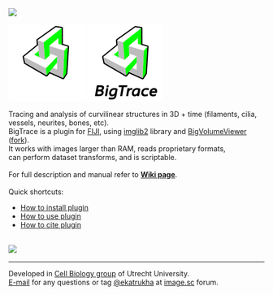 [![](https://github.com/ekatrukha/bigtrace/actions/workflows/build-main.yml/badge.svg)](https://github.com/ekatrukha/bigtrace/actions/workflows/build-main.yml)

[![logo](./logo/bigtrace_logo_dark_150.png)](https://github.com/ekatrukha/BigTrace#gh-dark-mode-only)
[![logo](./logo/bigtrace_logo_light_150.png)](https://github.com/ekatrukha/BigTrace#gh-light-mode-only)

Tracing and analysis of curvilinear structures in 3D + time (filaments, cilia, vessels, neurites, bones, etc).  
BigTrace is a plugin for [FIJI](https://fiji.sc/), using [imglib2](https://imagej.net/libs/imglib2/) library and [BigVolumeViewer](https://forum.image.sc/t/bigvolumeviewer-tech-demo/12104) ([fork](https://github.com/ekatrukha/bvv-playground)).  
It works with images larger than RAM, reads proprietary formats,  
can perform dataset transforms, and is scriptable.  
<br />
For full description and manual refer to <a href="https://github.com/ekatrukha/BigTrace/wiki"><strong>Wiki page</strong></a>.  
<br />
Quick shortcuts:
<ul>
<li> <a href="https://github.com/ekatrukha/BigTrace/wiki/How-to-install-plugin">How to install plugin</a></li>
<li> <a href="https://github.com/ekatrukha/BigTrace/wiki/How-to-use-plugin">How to use plugin</a></li>
<li> <a href="https://github.com/ekatrukha/BigTrace/wiki/How-to-cite-plugin%3F">How to cite plugin</a></li>
</ul>
<br />
<img src="https://katpyxa.info/software/BigTrace/bigtrace_example.gif" /> 

----------

Developed in <a href='http://cellbiology.science.uu.nl/'>Cell Biology group</a> of Utrecht University.  
<a href="mailto:katpyxa@gmail.com">E-mail</a> for any questions or tag <a href="https://forum.image.sc/u/ekatrukha/summary">@ekatrukha</a> at <a href="https://forum.image.sc/">image.sc</a> forum.
